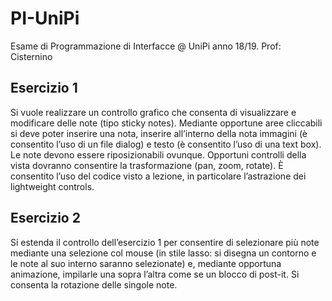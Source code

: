 # PI-UniPi
Esame di Programmazione di Interfacce @ UniPi anno 18/19. Prof: Cisternino

## Esercizio 1
Si vuole realizzare un controllo grafico che consenta di visualizzare e modificare delle note (tipo sticky notes). Mediante opportune aree cliccabili si deve poter inserire una nota, inserire all’interno della nota immagini (è consentito l’uso di un file dialog) e testo (è consentito l’uso di una text box). Le note devono essere riposizionabili ovunque. Opportuni controlli della vista dovranno consentire la trasformazione (pan, zoom, rotate). È consentito l’uso del codice visto a lezione, in particolare l’astrazione dei lightweight controls.

## Esercizio 2
Si estenda il controllo dell’esercizio 1 per consentire di selezionare più note mediante una selezione col mouse (in stile lasso: si disegna un contorno e le note al suo interno saranno selezionate) e, mediante opportuna animazione, impilarle una sopra l’altra come se un blocco di post-it. Si consenta la rotazione delle singole note.

